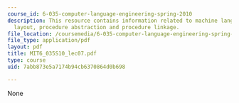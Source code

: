 ```yaml
---
course_id: 6-035-computer-language-engineering-spring-2010
description: This resource contains information related to machine language, memory
  layout, procedure abstraction and procedure linkage.
file_location: /coursemedia/6-035-computer-language-engineering-spring-2010/7abb873e5a7174b94cb6370864d0b698_MIT6_035S10_lec07.pdf
file_type: application/pdf
layout: pdf
title: MIT6_035S10_lec07.pdf
type: course
uid: 7abb873e5a7174b94cb6370864d0b698

---
```

None